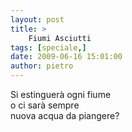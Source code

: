 ```yaml
---
layout: post
title: >
    Fiumi Asciutti
tags: [speciale,]
date: 2009-06-16 15:01:00
author: pietro
---
```

Si estinguerà ogni fiume<br/>o ci sarà sempre<br/>nuova acqua da piangere?
